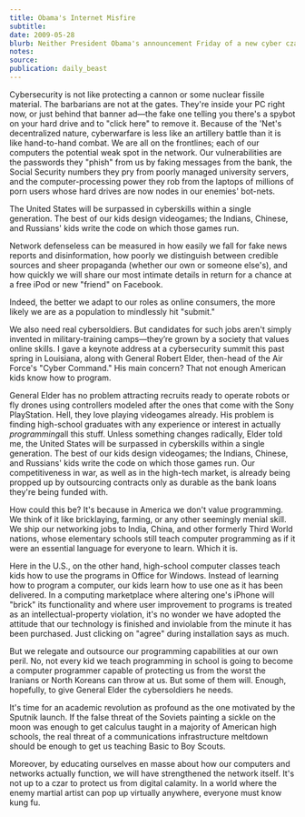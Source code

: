 ```yaml
---
title: Obama's Internet Misfire
subtitle:
date: 2009-05-28
blurb: Neither President Obama's announcement Friday of a new cyber czar nor the Pentagon's simultaneous creation of a central Cyber Command from which to defend our nation's networks will be enough to bring us up to speed in a rapidly evolving global race for digital superiority. For while America is indeed falling behind in network security, the appointment of a czar to manage yet another highly centralized, top-down extension of the administration only betrays our chronic, almost constitutional inability to engage in distributed warfare by distributed means.
notes:
source:
publication: daily_beast
---
```


Cybersecurity is not like protecting a cannon or some nuclear fissile material. The barbarians are not at the gates. They're inside your PC right now, or just behind that banner ad—the fake one telling you there's a spybot on your hard drive and to "click here" to remove it. Because of the 'Net's decentralized nature, cyberwarfare is less like an artillery battle than it is like hand-to-hand combat. We are all on the frontlines; each of our computers the potential weak spot in the network. Our vulnerabilities are the passwords they "phish" from us by faking messages from the bank, the Social Security numbers they pry from poorly managed university servers, and the computer-processing power they rob from the laptops of millions of porn users whose hard drives are now nodes in our enemies' bot-nets.

The United States will be surpassed in cyberskills within a single generation. The best of our kids design videogames; the Indians, Chinese, and Russians' kids write the code on which those games run.

Network defenseless can be measured in how easily we fall for fake news reports and disinformation, how poorly we distinguish between credible sources and sheer propaganda (whether our own or someone else's), and how quickly we will share our most intimate details in return for a chance at a free iPod or new "friend" on Facebook.

Indeed, the better we adapt to our roles as online consumers, the more likely we are as a population to mindlessly hit "submit."

We also need real cybersoldiers. But candidates for such jobs aren't simply invented in military-training camps—they’re grown by a society that values online skills. I gave a keynote address at a cybersecurity summit this past spring in Louisiana, along with General Robert Elder, then-head of the Air Force's "Cyber Command." His main concern? That not enough American kids know how to program.

General Elder has no problem attracting recruits ready to operate robots or fly drones using controllers modeled after the ones that come with the Sony PlayStation. Hell, they love playing videogames already. His problem is finding high-school graduates with any experience or interest in actually *programming*all this stuff. Unless something changes radically, Elder told me, the United States will be surpassed in cyberskills within a single generation. The best of our kids design videogames; the Indians, Chinese, and Russians' kids write the code on which those games run. Our competitiveness in war, as well as in the high-tech market, is already being propped up by outsourcing contracts only as durable as the bank loans they're being funded with.

How could this be? It's because in America we don't value programming. We think of it like bricklaying, farming, or any other seemingly menial skill. We ship our networking jobs to India, China, and other formerly Third World nations, whose elementary schools still teach computer programming as if it were an essential language for everyone to learn. Which it is.

Here in the U.S., on the other hand, high-school computer classes teach kids how to use the programs in Office for Windows. Instead of learning how to program a computer, our kids learn how to use one as it has been delivered. In a computing marketplace where altering one's iPhone will "brick" its functionality and where user improvement to programs is treated as an intellectual-property violation, it's no wonder we have adopted the attitude that our technology is finished and inviolable from the minute it has been purchased. Just clicking on "agree" during installation says as much.

But we relegate and outsource our programming capabilities at our own peril. No, not every kid we teach programming in school is going to become a computer programmer capable of protecting us from the worst the Iranians or North Koreans can throw at us. But some of them will. Enough, hopefully, to give General Elder the cybersoldiers he needs.

It's time for an academic revolution as profound as the one motivated by the Sputnik launch. If the false threat of the Soviets painting a sickle on the moon was enough to get calculus taught in a majority of American high schools, the real threat of a communications infrastructure meltdown should be enough to get us teaching Basic to Boy Scouts.

Moreover, by educating ourselves en masse about how our computers and networks actually function, we will have strengthened the network itself. It's not up to a czar to protect us from digital calamity. In a world where the enemy martial artist can pop up virtually anywhere, everyone must know kung fu.
